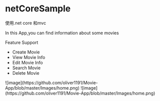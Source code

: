 # netCoreSample
使用.net core 和mvc
<p>In this App,you can find information about some movies</p>
<p>Feature Support</p>
<ul>
    <li>Create Movie</li>
    <li>View Movie Info</li>
    <li>Edit Movie Info</li>    
    <li>Search Movie </li>
    <li>Delete Movie</li>
</ul>
![image](https://github.com/oliver1191/Movie-App/blob/master/Images/home.png)
![image](https://github.com/oliver1191/Movie-App/blob/master/Images/home.png)


